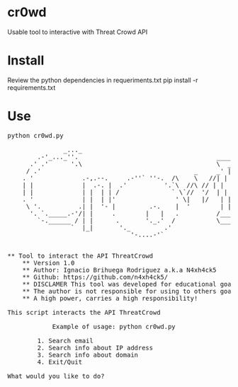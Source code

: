 # cr0wd
Usable tool to interactive with Threat Crowd API
# Install
Review the python dependencies in requeriments.txt pip install -r requirements.txt
# Use
<pre>
python cr0wd.py

		       _..._                                                      
	    .-'_..._''.                                     _______       
	  .' .'      '.\                                    \  ___ `'.    
	 / .'                                         _     _' |--.\  \   
	. '             .-,.--.     .-''` ''-.  /\    \   //| |    \  '  
	| |             |  .-. |  .'          '.`\  //\ // | |     |  ' 
	| |             | |  | | /              ` \`//  '/  | |     |  | 
	. '             | |  | |'                ' \|   |/   | |     ' .' 
	 \ '.          .| |  '- |         .-.    |  '        | |___.' /'  
	  '. `._____.-'/| |     .        |   |   .          /_______.'/   
	    `-.______ / | |      .       '._.'  /           \_______|/    
	             `  |_|       '._         .'                          
	                             '-....-'`                        


** Tool to interact the API ThreatCrowd
	** Version 1.0
	** Author: Ignacio Brihuega Rodriguez a.k.a N4xh4ck5
	** Github: https://github.com/n4xh4ck5/
	** DISCLAMER This tool was developed for educational goals. 
	** The author is not responsible for using to others goals.
	** A high power, carries a high responsibility!
 
This script interacts the API ThreatCrowd

			Example of usage: python cr0wd.py 

	    1. Search email
	    2. Search info about IP address
	    3. Search info about domain
	    4. Exit/Quit
	    
What would you like to do?</pre>
